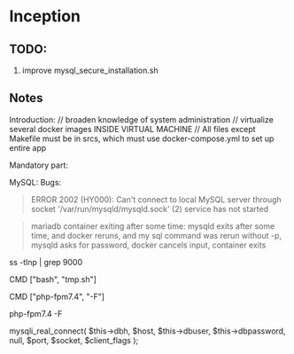 # Inception

## TODO:

1. improve mysql_secure_installation.sh

## Notes
Introduction:
// broaden knowledge of system administration 
// virtualize several docker images INSIDE VIRTUAL MACHINE
// All files except Makefile must be in srcs, which must use docker-compose.yml to set up entire app

Mandatory part:


MySQL: Bugs:

> ERROR 2002 (HY000): Can't connect to local MySQL server through socket '/var/run/mysqld/mysqld.sock' (2)
service has not started

> mariadb container exiting after some time:
mysqld exits after some time, and docker reruns, and my sql command was rerun without -p, mysqld asks for password, docker cancels input, container exits

ss -tlnp | grep 9000       


CMD ["bash", "tmp.sh"]

CMD ["php-fpm7.4", "-F"]

php-fpm7.4 -F

mysqli_real_connect( $this->dbh, $host, $this->dbuser, $this->dbpassword, null, $port, $socket, $client_flags );